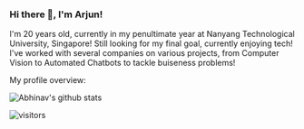 ### Hi there 👋, I'm Arjun!
I'm 20 years old, currently in my penultimate year at Nanyang Technological University, Singapore! Still looking for my final goal, currently enjoying tech! I've worked with several companies on various projects, from Computer Vision to Automated Chatbots to tackle buiseness problems! 

<div><p>My profile overview: </p></div>

![Abhinav's github stats](https://github-readme-stats.vercel.app/api?username=abhinav112&show_icons=true)

![visitors](https://visitor-badge.laobi.icu/badge?page_id=abhinav112.abhinav112)

